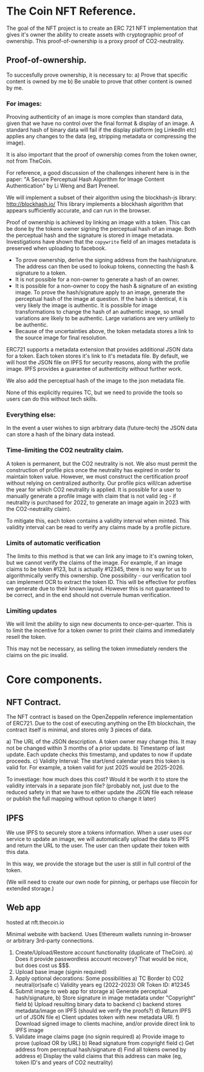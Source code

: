 
# The Coin NFT Reference.

The goal of the NFT project is to create an ERC 721 NFT implementation that gives it's owner the ability to create assets with cryptographic proof of ownership.  This proof-of-ownership is a proxy proof of CO2-neutrality.

## Proof-of-ownership.

To succesfully prove ownership, it is necessary to:
 a) Prove that specific content is owned by me
 b) Be unable to prove that other content is owned by me.

### For images:

Prooving authenticity of an image is more complex than standard data, given that we have no control over the final format & display of an image.  A standard hash of binary data will fail if the display platform (eg LinkedIn etc) applies any changes to the data (eg, stripping metadata or compressing the image).

It is also important that the proof of ownership comes from the token owner, not from TheCoin.

For reference, a good discussion of the challenges inherent here is in the paper: "A Secure Perceptual Hash Algorithm for Image Content Authentication" by Li Weng and Bart Preneel.

We will implement a subset of their algorithm using the blockhash-js library: http://blockhash.io/  This library implements a blockhash algorithm that appears sufficiently accurate, and can run in the browser.

Proof of ownership is achieved by linking an image with a token.  This can be done by the tokens owner signing the perceptual hash of an image.  Both the perceptual hash and the signature is stored in image metadata.  Investigations have shown that the `copywrite` field of an images metadata is preserved when uploading to facebook.

 - To prove ownership, derive the signing address from the hash/signature.  The address can then be used to lookup tokens, connecting the hash & signature to a token.
 - It is not possible for a non-owner to generate a hash of an owner.
 - It is possible for a non-owner to copy the hash & signature of an existing image.  To prove the hash/signature apply to an image, generate the perceptual hash of the image at question.  If the hash is identical, it is very likely the image is authentic.  It is possible for image transformations to change the hash of an authentic image, so small variations are likely to be authentic.  Large variations are very unlikely to be authentic.
 - Because of the uncertainties above, the token metadata stores a link to the source image for final resolution.

ERC721 supports a metadata extension that provides additional JSON data for a token.  Each token stores it's link to it's metadata file.  By default, we will host the JSON file on IPFS for security reasons, along with the profile image.  IPFS provides a guarantee of authenticity without further work.

We also add the perceptual hash of the image to the json metadata file.

None of this explicitly requires TC, but we need to provide the tools so users can do this without tech skills.

### Everything else:

In the event a user wishes to sign arbitrary data (future-tech) the JSON data can store a hash of the binary data instead.

### Time-limiting the CO2 neutrality claim.

A token is permanent, but the CO2 neutrality is not.  We also must permit the construction of profile pics once the neutrality has expired in order to maintain token value.  However, we must construct the certification proof without relying on centralized authority.  Our profile pics will/can advertise the year for which CO2 neutrality is applied.  It is possible for a user to manually generate a profile image with claim that is not valid (eg - if neutrality is purchased for 2022, to generate an image again in 2023 with the CO2-neutrality claim).

To mitigate this, each token contains a validity interval when minted.  This validity interval can be read to verify any claims made by a profile picture.

### Limits of automatic verification

The limits to this method is that we can link any image to it's owning token, but we cannot verify the claims of the image.  For example, if an image claims to be token #123, but is actually #12345, there is no way for us to algorithmically verify this ownership.  One possibility - our verification tool can implement OCR to extract the token ID.  This will be effective for profiles we generate due to their known layout.  However this is not guaranteed to be correct, and in the end should not overrule human verification.

### Limiting updates

We will limit the ability to sign new documents to once-per-quarter.  This is to limit the incentive for a token owner to print their claims and immediately resell the token.

This may not be necessary, as selling the token immediately renders the claims on the pic invalid.

# Core components.

## NFT Contract.

The NFT contract is based on the OpenZeppelin reference implementation of ERC721.  Due to the cost of executing anything on the Eth blockchain, the contract itself is minimal, and stores only 3 pieces of data.

 a) The URL of the JSON description.  A token owner may change this.  It may not be changed within 3 months of a prior update.
 b) Timestamp of last update.  Each update checks this timestamp, and updates to now if update proceeds.
 c) Validity Interval: The start/end calendar years this token is valid for.  For example, a token valid for just 2025 would be 2025-2026.

To investiage: how much does this cost?  Would it be worth it to store the validity intervals in a separate json file? (probably not, just due to the reduced safety in that we have to either update the JSON file each release or publish the full mapping without option to change it later)

## IPFS

We use IPFS to securely store a tokens information.  When a user uses our service to update an image, we will automatically upload the data to IPFS and return the URL to the user.  The user can then update their token with this data.

In this way, we provide the storage but the user is still in full control of the token.

(We will need to create our own node for pinning, or perhaps use filecoin for extended storage.)

## Web app

hosted at nft.thecoin.io

Minimal website with backend.  Uses Ethereum wallets running in-browser or arbitrary 3rd-party connections.

 1) Create/Upload/Restore account functionality (duplicate of TheCoin).
   a) Does it provide passwordless account recovery?  That would be nice, but does cost us $$$.
 2) Upload base image (signin required)
 3) Apply optional decorations: Some possibilities
   a) TC Border
   b) CO2 neutral(or)safe
   c) Validity years eg (2022-2023) OR Token ID: #12345
 4) Submit image to web app for storage
   a) Generate perceptual hash/signature,
   b) Store signature in image metadata under "Copyright" field
   b) Upload resulting binary data to backend
   c) backend stores metadata/image on IPFS (should we verify the proofs?)
   d) Return IPFS url of JSON file
   e) Client updates token with new metadata URI.
   f) Download signed image to clients machine, and/or provide direct link to IPFS image
 5) Validate image claims page (no signin required)
   a) Provide image to prove (upload OR by URL)
   b) Read signature from copyright field
   c) Get address from perceptual hash/signature
   d) Find all tokens owned by address
   e) Display the valid claims that this address can make (eg, token ID's and years of CO2 neutrality)


